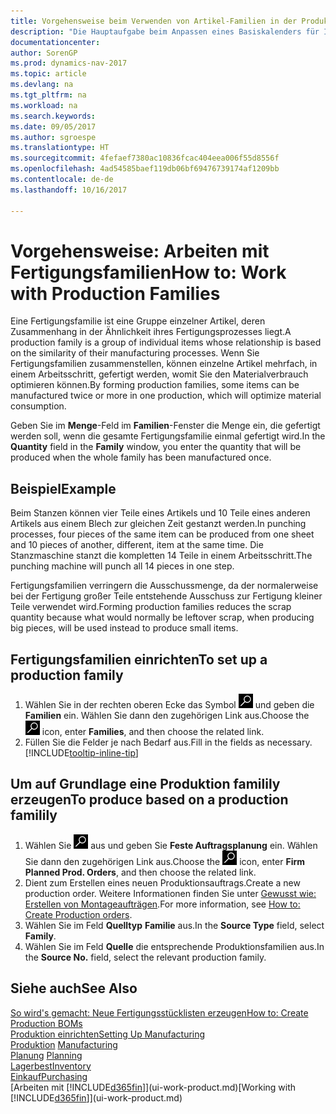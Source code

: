 ```yaml
---
title: Vorgehensweise beim Verwenden von Artikel-Familien in der Produktion
description: "Die Hauptaufgabe beim Anpassen eines Basiskalenders für Ihre Firma oder einen Ihrer Geschäftspartner ist, alle Änderungen am Status der Daten als freie Tage oder Arbeitstage einzugeben."
documentationcenter: 
author: SorenGP
ms.prod: dynamics-nav-2017
ms.topic: article
ms.devlang: na
ms.tgt_pltfrm: na
ms.workload: na
ms.search.keywords: 
ms.date: 09/05/2017
ms.author: sgroespe
ms.translationtype: HT
ms.sourcegitcommit: 4fefaef7380ac10836fcac404eea006f55d8556f
ms.openlocfilehash: 4ad54585baef119db06bf69476739174af1209bb
ms.contentlocale: de-de
ms.lasthandoff: 10/16/2017

---
```

# <a name="how-to-work-with-production-families"></a><span data-ttu-id="0f384-103">Vorgehensweise: Arbeiten mit Fertigungsfamilien</span><span class="sxs-lookup"><span data-stu-id="0f384-103">How to: Work with Production Families</span></span>
<span data-ttu-id="0f384-104">Eine Fertigungsfamilie ist eine Gruppe einzelner Artikel, deren Zusammenhang in der Ähnlichkeit ihres Fertigungsprozesses liegt.</span><span class="sxs-lookup"><span data-stu-id="0f384-104">A production family is a group of individual items whose relationship is based on the similarity of their manufacturing processes.</span></span> <span data-ttu-id="0f384-105">Wenn Sie Fertigungsfamilien zusammenstellen, können einzelne Artikel mehrfach, in einem Arbeitsschritt, gefertigt werden, womit Sie den Materialverbrauch optimieren können.</span><span class="sxs-lookup"><span data-stu-id="0f384-105">By forming production families, some items can be manufactured twice or more in one production, which will optimize material consumption.</span></span>

<span data-ttu-id="0f384-106">Geben Sie im **Menge**-Feld im **Familien**-Fenster die Menge ein, die gefertigt werden soll, wenn die gesamte Fertigungsfamilie einmal gefertigt wird.</span><span class="sxs-lookup"><span data-stu-id="0f384-106">In the **Quantity** field in the **Family** window, you enter the quantity that will be produced when the whole family has been manufactured once.</span></span>

## <a name="example"></a><span data-ttu-id="0f384-107">Beispiel</span><span class="sxs-lookup"><span data-stu-id="0f384-107">Example</span></span>
<span data-ttu-id="0f384-108">Beim Stanzen können vier Teile eines Artikels und 10 Teile eines anderen Artikels aus einem Blech zur gleichen Zeit gestanzt werden.</span><span class="sxs-lookup"><span data-stu-id="0f384-108">In punching processes, four pieces of the same item can be produced from one sheet and 10 pieces of another, different, item at the same time.</span></span> <span data-ttu-id="0f384-109">Die Stanzmaschine stanzt die kompletten 14 Teile in einem Arbeitsschritt.</span><span class="sxs-lookup"><span data-stu-id="0f384-109">The punching machine will punch all 14 pieces in one step.</span></span>

<span data-ttu-id="0f384-110">Fertigungsfamilien verringern die Ausschussmenge, da der normalerweise bei der Fertigung großer Teile entstehende Ausschuss zur Fertigung kleiner Teile verwendet wird.</span><span class="sxs-lookup"><span data-stu-id="0f384-110">Forming production families reduces the scrap quantity because what would normally be leftover scrap, when producing big pieces, will be used instead to produce small items.</span></span>

## <a name="to-set-up-a-production-family"></a><span data-ttu-id="0f384-111">Fertigungsfamilien einrichten</span><span class="sxs-lookup"><span data-stu-id="0f384-111">To set up a production family</span></span>
1. <span data-ttu-id="0f384-112">Wählen Sie in der rechten oberen Ecke das Symbol ![Nach Seite oder Bericht suchen](media/ui-search/search_small.png "Nach Seite oder Bericht suchen") und geben die **Familien** ein. Wählen Sie dann den zugehörigen Link aus.</span><span class="sxs-lookup"><span data-stu-id="0f384-112">Choose the ![Search for Page or Report](media/ui-search/search_small.png "Search for Page or Report icon") icon, enter **Families**, and then choose the related link.</span></span>
2. <span data-ttu-id="0f384-113">Füllen Sie die Felder je nach Bedarf aus.</span><span class="sxs-lookup"><span data-stu-id="0f384-113">Fill in the fields as necessary.</span></span> [!INCLUDE[tooltip-inline-tip](includes/tooltip-inline-tip_md.md)]

## <a name="to-produce-based-on-a-production-familily"></a><span data-ttu-id="0f384-114">Um auf Grundlage eine Produktion familily erzeugen</span><span class="sxs-lookup"><span data-stu-id="0f384-114">To produce based on a production familily</span></span>
1. <span data-ttu-id="0f384-115">Wählen Sie ![Nach Seite oder Bericht suchen](media/ui-search/search_small.png "Symbol nach Seite oder Bericht suchen ") aus und geben Sie **Feste Auftragsplanung** ein. Wählen Sie dann den zugehörigen Link aus.</span><span class="sxs-lookup"><span data-stu-id="0f384-115">Choose the ![Search for Page or Report](media/ui-search/search_small.png "Search for Page or Report icon") icon, enter **Firm Planned Prod. Orders**, and then choose the related link.</span></span>
2. <span data-ttu-id="0f384-116">Dient zum Erstellen eines neuen Produktionsauftrags.</span><span class="sxs-lookup"><span data-stu-id="0f384-116">Create a new production order.</span></span> <span data-ttu-id="0f384-117">Weitere Informationen finden Sie unter [Gewusst wie: Erstellen von Montageaufträgen](production-how-to-create-production-orders.md).</span><span class="sxs-lookup"><span data-stu-id="0f384-117">For more information, see [How to: Create Production orders](production-how-to-create-production-orders.md).</span></span>
3. <span data-ttu-id="0f384-118">Wählen Sie im Feld **Quelltyp** **Familie** aus.</span><span class="sxs-lookup"><span data-stu-id="0f384-118">In the **Source Type** field, select **Family**.</span></span>  
4. <span data-ttu-id="0f384-119">Wählen Sie im Feld **Quelle** die entsprechende Produktionsfamilien aus.</span><span class="sxs-lookup"><span data-stu-id="0f384-119">In the **Source No.** field, select the relevant production family.</span></span>

## <a name="see-also"></a><span data-ttu-id="0f384-120">Siehe auch</span><span class="sxs-lookup"><span data-stu-id="0f384-120">See Also</span></span>
[<span data-ttu-id="0f384-121">So wird's gemacht: Neue Fertigungsstücklisten erzeugen</span><span class="sxs-lookup"><span data-stu-id="0f384-121">How to: Create Production BOMs</span></span>](production-how-to-create-production-boms.md)  
[<span data-ttu-id="0f384-122">Produktion einrichten</span><span class="sxs-lookup"><span data-stu-id="0f384-122">Setting Up Manufacturing</span></span>](production-configure-production-processes.md)  
<span data-ttu-id="0f384-123">[Produktion](production-manage-manufacturing.md)  </span><span class="sxs-lookup"><span data-stu-id="0f384-123">[Manufacturing](production-manage-manufacturing.md)  </span></span>  
<span data-ttu-id="0f384-124">[Planung](production-planning.md) </span><span class="sxs-lookup"><span data-stu-id="0f384-124">[Planning](production-planning.md) </span></span>  
[<span data-ttu-id="0f384-125">Lagerbest</span><span class="sxs-lookup"><span data-stu-id="0f384-125">Inventory</span></span>](inventory-manage-inventory.md)  
[<span data-ttu-id="0f384-126">Einkauf</span><span class="sxs-lookup"><span data-stu-id="0f384-126">Purchasing</span></span>](purchasing-manage-purchasing.md)  
<span data-ttu-id="0f384-127">[Arbeiten mit [!INCLUDE[d365fin](includes/d365fin_md.md)]](ui-work-product.md)</span><span class="sxs-lookup"><span data-stu-id="0f384-127">[Working with [!INCLUDE[d365fin](includes/d365fin_md.md)]](ui-work-product.md)</span></span>

